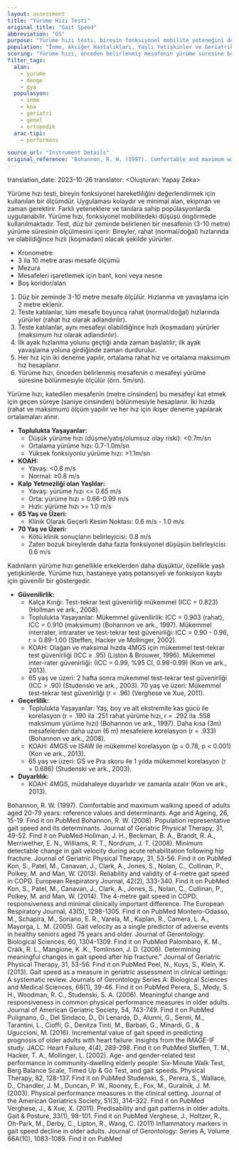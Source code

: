 ```yaml
---
layout: assessment
title: "Yürüme Hızı Testi"
original_title: "Gait Speed"
abbreviation: "GS"
purpose: "Yürüme hızı testi, bireyin fonksiyonel mobilite yeteneğini değerlendirir ve fonksiyonel mobilitedeki düşüşü öngörmek için kullanılır."
population: "İnme, Akciğer Hastalıkları, Yaşlı Yetişkinler ve Geriatrik Bakım, Belirli Olmayan Hasta Popülasyonu, Eklem Ağrısı ve Kırıklar"
scoring: "Yürüme hızı, önceden belirlenmiş mesafenin yürüme süresine bölünmesiyle ölçülür (örn. 5m/__sn). Rahat hız ve maksimum hız olmak üzere iki farklı hızda ölçüm yapılır ve her biri için iki deneme yapılarak ortalamaları alınır."
filter_tags:
  alan:
    - yurume
    - denge
    - gya
  populasyon:
    - inme
    - koa
    - geriatri
    - genel
    - ortopedik
  arac-tipi:
    - performans

source_url: "Instrument Details"
original_reference: "Bohannon, R. W. (1997). Comfortable and maximum walking speed of adults aged 20-79 years: reference values and determinants. Age and Ageing, 26, 15-19."
---
```

translation_date: 2023-10-26
translator: <Oluşturan: Yapay Zeka>



Yürüme hızı testi, bireyin fonksiyonel hareketliliğini değerlendirmek için kullanılan bir ölçümdür. Uygulaması kolaydır ve minimal alan, ekipman ve zaman gerektirir. Farklı yeteneklere ve tanılara sahip popülasyonlarda uygulanabilir. Yürüme hızı, fonksiyonel mobilitedeki düşüşü öngörmede kullanılmaktadır. Test, düz bir zeminde belirlenen bir mesafenin (3-10 metre) yürüme süresinin ölçülmesini içerir. Bireyler, rahat (normal/doğal) hızlarında ve olabildiğince hızlı (koşmadan) olacak şekilde yürürler.


* Kronometre
* 3 ila 10 metre arası mesafe ölçümü
* Mezura
* Mesafeleri işaretlemek için bant, koni veya nesne
* Boş koridor/alan


1. Düz bir zeminde 3-10 metre mesafe ölçülür. Hızlanma ve yavaşlama için 2 metre eklenir.
2. Teste katılanlar, tüm mesafe boyunca rahat (normal/doğal) hızlarında yürürler (rahat hız olarak adlandırılır).
3. Teste katılanlar, aynı mesafeyi olabildiğince hızlı (koşmadan) yürürler (maksimum hız olarak adlandırılır).
4. İlk ayak hızlanma yolunu geçtiği anda zaman başlatılır; ilk ayak yavaşlama yoluna girdiğinde zaman durdurulur.
5. Her hız için iki deneme yapılır, ortalama rahat hız ve ortalama maksimum hız hesaplanır.
6. Yürüme hızı, önceden belirlenmiş mesafenin o mesafeyi yürüme süresine bölünmesiyle ölçülür (örn. 5m/sn).


Yürüme hızı, katedilen mesafenin (metre cinsinden) bu mesafeyi kat etmek için geçen süreye (saniye cinsinden) bölünmesiyle hesaplanır. İki hızda (rahat ve maksimum) ölçüm yapılır ve her hız için ikişer deneme yapılarak ortalamaları alınır.


*   **Toplulukta Yaşayanlar:**
    *   Düşük yürüme hızı (düşme/yatış/olumsuz olay riski): <0.7m/sn
    *   Ortalama yürüme hızı: 0.7-1.0m/sn
    *   Yüksek fonksiyonlu yürüme hızı: >1.1m/sn
*   **KOAH:**
    *   Yavaş: <0.8 m/s
    *   Normal: ≥0.8 m/s
*   **Kalp Yetmezliği olan Yaşlılar:**
    *   Yavaş: yürüme hızı <= 0.65 m/s
    *   Orta: yürüme hızı = 0.66-0.99 m/s
    *   Hızlı: yürüme hızı >= 1.0 m/s
*   **65 Yaş ve Üzeri:**
    *   Klinik Olarak Geçerli Kesim Noktası: 0.6 m/s - 1.0 m/s
*   **70 Yaş ve Üzeri:**
    *   Kötü klinik sonuçların belirleyicisi: 0.8 m/s
    *   Zaten bozuk bireylerde daha fazla fonksiyonel düşüşün belirleyicisi: 0.6 m/s

Kadınların yürüme hızı genellikle erkeklerden daha düşüktür, özellikle yaşlı yetişkinlerde. Yürüme hızı, hastaneye yatış potansiyeli ve fonksiyon kaybı için güvenilir bir göstergedir.


*   **Güvenilirlik:**
    *   Kalça Kırığı: Test-tekrar test güvenirliği mükemmel (ICC = 0.823) (Hollman ve ark., 2008).
    *   Toplulukta Yaşayanlar: Mükemmel güvenilirlik: ICC = 0.903 (rahat), ICC = 0.910 (maksimum) (Bohannon ve ark., 1997). Mükemmel interrater, intrarater ve test-tekrar test güvenirliği: ICC = 0.90 - 0.96, r = 0.89-1.00 (Steffen, Hacker ve Mollinger, 2002).
    *   KOAH: Olağan ve maksimal hızda 4MGS için mükemmel test-tekrar test güvenirliği (ICC ≥ .95) (Liston & Brouwer, 1996). Mükemmel inter-rater güvenirliği: (ICC = 0.99, %95 CI, 0.98-0.99) (Kon ve ark., 2013).
    *   65 yaş ve üzeri: 2 hafta sonra mükemmel test-tekrar test güvenirliği (ICC > .90) (Studenski ve ark., 2003). 70 yaş ve üzeri: Mükemmel test-tekrar test güvenirliği (r = .96) (Verghese ve Xue, 2011).
*   **Geçerlilik:**
    *   Toplulukta Yaşayanlar: Yaş, boy ve alt ekstremite kas gücü ile korelasyon (r = .190 ila .251 rahat yürüme hızı, r = .292 ila .558 maksimum yürüme hızı) (Bohannon ve ark., 1997). Daha kısa (3m) mesafelerden daha uzun (6 m) mesafelere korelasyon (r = .933) (Bohannon ve ark., 2008).
    *   KOAH: 4MGS ve ISAW ile mükemmel korelasyon (p = 0.78, p < 0.001) (Kon ve ark., 2013).
    *   65 yaş ve üzeri: GS ve Pra skoru ile 1 yılda mükemmel korelasyon (r = 0.686) (Studenski ve ark., 2003).
*   **Duyarlılık:**
    *   KOAH: 4MGS, müdahaleye duyarlıdır ve zamanla azalır (Kon ve ark., 2013).


Bohannon, R. W. (1997). Comfortable and maximum walking speed of adults aged 20-79 years: reference values and determinants. Age and Ageing, 26, 15-19. Find it on PubMed
Bohannon, R. W. (2008). Population representative gait speed and its determinants. Journal of Geriatric Physical Therapy, 31, 49-52. Find it on PubMed
Hollman, J. H., Beckman, B. A., Brandt, R. A., Merriwether, E. N., Williams, R. T., Nordrum, J. T. (2008). Minimum detectable change in gait velocity during acute rehabilitation following hip fracture. Journal of Geriatric Physical Therapy, 31, 53-56. Find it on PubMed
Kon, S., Patel, M., Canavan, J., Clark, A., Jones, S., Nolan, C., Cullinan, P., Polkey, M. and Man, W. (2013). Reliability and validity of 4-metre gait speed in COPD. European Respiratory Journal, 42(2), 333-340. Find it on PubMed
Kon, S., Patel, M., Canavan, J., Clark, A., Jones, S., Nolan, C., Cullinan, P., Polkey, M. and Man, W. (2014). The 4-metre gait speed in COPD: responsiveness and minimal clinically important difference. The European Respiratory Journal, 43(5), 1298-1305. Find it on PubMed
Montero-Odasso, M., Schapira, M., Soriano, E. R., Varela, M., Kaplan, R., Camera, L. A., Mayorga, L. M. (2005). Gait velocity as a single predictor of adverse events in healthy seniors aged 75 years and older. Journal of Gerontology: Biological Sciences, 60, 1304-1309. Find it on PubMed
Palombaro, K. M., Craik, R. L., Mangione, K .K., Tomlinson, J. D. (2006). Determining meaningful changes in gait speed after hip fracture." Journal of Geriatric Physical Therapy, 31, 53-56. Find it on PubMed
Peel, N., Kuys, S., Klein, K. (2013). Gait speed as a measure in geriatric assessment in clinical settings: A systematic review. Journals of Gerontology Series A: Biological Sciences and Medical Sciences, 68(1), 39-46. Find it on PubMed
Perera, S., Mody, S. H., Woodman, R. C., Studenski, S. A. (2006). Meaningful change and responsiveness in common physical performance measures in older adults. Journal of American Geriatric Society, 54, 743-749. Find it on PubMed
Pulignano, G., Del Sindaco, D., Di Lenarda, D., Alunni, G., Senni, M., Tarantini, L., Cioffi, G., Denitza Tinti, M., Barbati, G., Minardi, G., & Uguccioni, M. (2016). Incremental value of gait speed in predicting prognosis of older adults with heart failure: Insights from the IMAGE-IF study. JACC: Heart Failure, 4(4), 289-298. Find it on PubMed
Steffen, T. M., Hacker, T. A., Mollinger, L. (2002). Age- and gender-related test performance in community-dwelling elderly people: Six-Minute Walk Test, Berg Balance Scale, Timed Up & Go Test, and gait speeds. Physical Therapy, 82, 128-137. Find it on PubMed
Studenski, S., Perera, S., Wallace, D., Chandler, J. M., Duncan, P. W., Rooney, E., Fox, M., Guralnik, J. M. (2003). Physical performance measures in the clinical setting. Journal of the American Geriatrics Society, 51(3), 314–322. Find it on PubMed
Verghese, J., & Xue, X. (2011). Predisability and gait patterns in older adults. Gait & Posture, 33(1), 98-101. Find it on PubMed
Verghese, J., Holtzer, R., Oh-Park, M., Derby, C., Lipton, R., Wang, C. (2011) Inflammatory markers in gait speed decline in older adults. Journal of Gerontology: Series A, Volume 66A(10), 1083-1089. Find it on PubMed

```